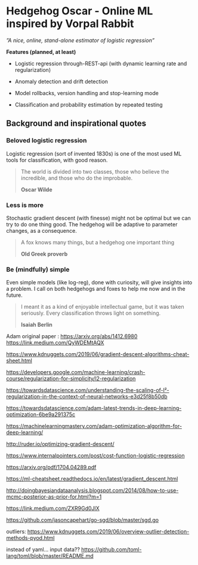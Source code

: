# Hedgehog Oscar - Online ML inspired by Vorpal Rabbit

*”A nice, online, stand-alone estimator of logistic regression”*

**Features (planned, at least)**

- Logistic regression through-REST-api (with dynamic learning rate and regularization)

- Anomaly detection and drift detection 

- Model rollbacks, version handling and stop-learning mode

- Classification and probability estimation by repeated testing



## Background and inspirational quotes

### Beloved logistic regression
Logistic regression (sort of invented 1830s) is one of the most used ML tools for classification, with good reason.


> The world is divided into two classes, those who believe the incredible, and those who do the improbable.
>
> **Oscar Wilde**

### Less is more

Stochastic gradient descent (with finesse) might not be optimal but
we can try to do one thing good. The hedgehog will be adaptive to parameter changes, as a consequence.

> A fox knows many things, but a hedgehog one important thing
>
> **Old Greek proverb**


### Be (mindfully) simple

Even simple models (like log-reg), done with curiosity, will give insights into a problem. I call on both hedgehogs and foxes to help me now and in the future.

> I meant it as a kind of enjoyable intellectual game, but it was taken seriously. Every classification throws light on something.
>
> **Isaiah Berlin**

Adam original paper : https://arxiv.org/abs/1412.6980
https://link.medium.com/QyWDEMtAQX

https://www.kdnuggets.com/2019/06/gradient-descent-algorithms-cheat-sheet.html

https://developers.google.com/machine-learning/crash-course/regularization-for-simplicity/l2-regularization

https://towardsdatascience.com/understanding-the-scaling-of-l²-regularization-in-the-context-of-neural-networks-e3d25f8b50db


https://towardsdatascience.com/adam-latest-trends-in-deep-learning-optimization-6be9a291375c


https://machinelearningmastery.com/adam-optimization-algorithm-for-deep-learning/


http://ruder.io/optimizing-gradient-descent/


https://www.internalpointers.com/post/cost-function-logistic-regression

https://arxiv.org/pdf/1704.04289.pdf

https://ml-cheatsheet.readthedocs.io/en/latest/gradient_descent.html

http://doingbayesiandataanalysis.blogspot.com/2014/08/how-to-use-mcmc-posterior-as-prior-for.html?m=1

https://link.medium.com/ZXR9Gd0JlX

https://github.com/jasoncapehart/go-sgd/blob/master/sgd.go

outliers:
https://www.kdnuggets.com/2019/06/overview-outlier-detection-methods-pyod.html


instead of yaml... input data??
https://github.com/toml-lang/toml/blob/master/README.md
